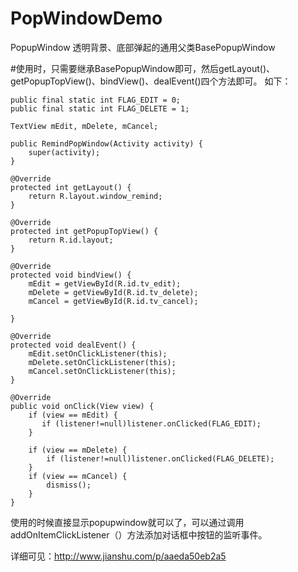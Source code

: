# PopWindowDemo
PopupWindow 透明背景、底部弹起的通用父类BasePopupWindow

#使用时，只需要继承BasePopupWindow即可，然后getLayout()、getPopupTopView()、bindView()、dealEvent()四个方法即可。
如下：


    public final static int FLAG_EDIT = 0;
    public final static int FLAG_DELETE = 1;

    TextView mEdit, mDelete, mCancel;

    public RemindPopWindow(Activity activity) {
        super(activity);
    }

    @Override
    protected int getLayout() {
        return R.layout.window_remind;
    }

    @Override
    protected int getPopupTopView() {
        return R.id.layout;
    }

    @Override
    protected void bindView() {
        mEdit = getViewById(R.id.tv_edit);
        mDelete = getViewById(R.id.tv_delete);
        mCancel = getViewById(R.id.tv_cancel);

    }

    @Override
    protected void dealEvent() {
        mEdit.setOnClickListener(this);
        mDelete.setOnClickListener(this);
        mCancel.setOnClickListener(this);
    }

    @Override
    public void onClick(View view) {
        if (view == mEdit) {
           if (listener!=null)listener.onClicked(FLAG_EDIT);
        }

        if (view == mDelete) {
            if (listener!=null)listener.onClicked(FLAG_DELETE);
        }
        if (view == mCancel) {
            dismiss();
        }
    }
    
    
    
使用的时候直接显示popupwindow就可以了，可以通过调用addOnItemClickListener（）方法添加对话框中按钮的监听事件。
    
详细可见：http://www.jianshu.com/p/aaeda50eb2a5
